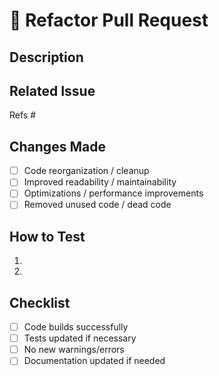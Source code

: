 # 🔧 Refactor Pull Request

## Description
<!-- What part of the codebase is being refactored? Why is this refactor needed? -->

## Related Issue
Refs #

## Changes Made
- [ ] Code reorganization / cleanup
- [ ] Improved readability / maintainability
- [ ] Optimizations / performance improvements
- [ ] Removed unused code / dead code

## How to Test
<!-- Optional: describe how reviewers can verify the refactor did not break functionality -->
1.
2.

## Checklist
- [ ] Code builds successfully
- [ ] Tests updated if necessary
- [ ] No new warnings/errors
- [ ] Documentation updated if needed
